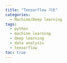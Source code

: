 ```yaml
---
title: "Tensorflow 기초"
categories: 
  - Machine/Deep learning 
tags:
  - python
  - machine learning
  - deep learning
  - data analysis
  - tensorflow
toc: true
---
```


